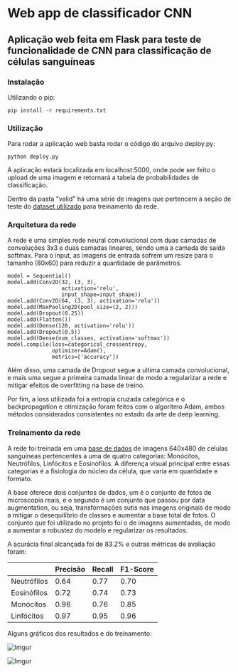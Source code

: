
# Web app de classificador CNN
## Aplicação web feita em Flask para teste de funcionalidade de CNN para classificação de células sanguíneas

### Instalação
Utilizando o pip:

```pip install -r requirements.txt``` 

### Utilização
Para rodar a aplicação web basta rodar o código do arquivo deploy.py:

```python deploy.py```

A aplicação estará localizada em localhost:5000, onde pode ser feito o upload de uma imagem e retornará a tabela de probabilidades de classificação.

Dentro da pasta "valid" há uma série de imagens que pertencem à seção de teste do [dataset utilizado](https://www.kaggle.com/paultimothymooney/blood-cells) para treinamento da rede.

### Arquitetura da rede
A rede é uma simples rede neural convolucional com duas camadas de convoluções 3x3 e duas camadas lineares, sendo uma a camada de saída softmax. Para o input, as imagens de entrada sofrem um resize para o tamanho (80x60) para reduzir a quantidade de parâmetros. 

```
model = Sequential()
model.add(Conv2D(32, (3, 3),
                 activation='relu',
                 input_shape=input_shape))
model.add(Conv2D(64, (3, 3), activation='relu'))
model.add(MaxPooling2D(pool_size=(2, 2)))
model.add(Dropout(0.25))
model.add(Flatten())
model.add(Dense(128, activation='relu'))
model.add(Dropout(0.5))
model.add(Dense(num_classes, activation='softmax'))
model.compile(loss=categorical_crossentropy,
              optimizer=Adam(),
              metrics=['accuracy']) 
```

Além disso, uma camada de Dropout segue a ultima camada convolucional, e mais uma segue a primeira camada linear de modo a regularizar a rede e mitigar efeitos de overfitting na base de treino.

Por fim, a loss utilizada foi a entropia cruzada categórica e o backpropagation e otimização foram feitos com o algoritmo Adam, ambos métodos considerados consistentes no estado da arte de deep learning.

### Treinamento da rede
A rede foi treinada em uma [base de dados](https://www.kaggle.com/paultimothymooney/blood-cells) de imagens 640x480 de celulas sanguíneas pertencentes a uma de quatro categorias: Monócitos, Neutrófilos, Linfócitos e Eosinófilos. A diferença visual principal entre essas categorias é a fisiologia do núcleo da célula, que varia em quantidade e formato.

A base oferece dois conjuntos de dados, um é o conjunto de fotos de microscopia reais, e o segundo é um conjunto que passou por data augmentation, ou seja, transformações sutis nas imagens originais de modo a mitigar o desequilíbrio de classes e aumentar a base total de fotos. O conjunto que foi utilizado no projeto foi o de imagens aumentadas, de modo a aumentar a robustez do modelo e regularizar os resultados.

A acurácia final alcançada foi de 83.2% e outras métricas de avaliação foram:

|| Precisão  | Recall | F1-Score |
|---|-------|------|------|
|Neutrófilos| 0.64  | 0.77 | 0.70 |
|Eosinófilos| 0.72  | 0.74 | 0.73 |
|Monócitos| 0.96  | 0.76 | 0.85 |
|Linfócitos| 0.97  | 0.95 | 0.96 |

Alguns gráficos dos resultados e do treinamento:

![Imgur](https://i.imgur.com/VDngu5B.png)

![Imgur](https://i.imgur.com/oFTwSgI.png)

